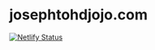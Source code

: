 # josephtohdjojo.com

[![Netlify Status](https://api.netlify.com/api/v1/badges/172ed1fe-b633-4ff4-95e2-f401e77df6e7/deploy-status)](https://app.netlify.com/sites/josephtohdjojo/deploys)
